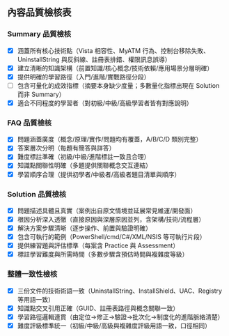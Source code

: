 ## 內容品質檢核表

### Summary 品質檢核
- [x] 涵蓋所有核心技術點（Vista 相容性、MyATM 行為、控制台移除失敗、UninstallString 與反斜線、註冊表排錯、權限訊息誤導）
- [x] 建立清晰的知識架構（前置知識/核心概念/技術依賴/應用場景分層明確）
- [x] 提供明確的學習路徑（入門/進階/實戰路徑分段）
- [ ] 包含可量化的成效指標（摘要本身缺少度量；多數量化指標出現在 Solution 而非 Summary）
- [x] 適合不同程度的學習者（對初級/中級/高級學習者皆有對應說明）

### FAQ 品質檢核
- [x] 問題涵蓋廣度（概念/原理/實作/問題均有覆蓋，A/B/C/D 類別完整）
- [x] 答案層次分明（每題有簡答與詳答）
- [x] 難度標註準確（初級/中級/進階標註一致且合理）
- [x] 知識點關聯性明確（多題提供關聯概念交互連結）
- [x] 學習順序合理（提供初學者/中級者/高級者題目清單與順序）

### Solution 品質檢核
- [x] 問題描述具體且真實（案例出自原文情境並延展常見維運/開發面）
- [x] 根因分析深入透徹（直接原因與深層原因並列，含架構/技術/流程層）
- [x] 解決方案步驟清晰（逐步操作、前置與驗證明確）
- [x] 包含可執行的範例（PowerShell/cmd/C#/XML/NSIS 等可執行片段）
- [x] 提供練習題與評估標準（每案含 Practice 與 Assessment）
- [x] 標註學習難度與所需時間（多數步驟含預估時間與複雜度等級）

### 整體一致性檢核
- [x] 三份文件的技術術語一致（UninstallString、InstallShield、UAC、Registry 等用語一致）
- [x] 知識點交叉引用正確（GUID、註冊表路徑與概念關聯一致）
- [x] 學習路徑邏輯連貫（由定位→修正→驗證→批次化→制度化的進階脈絡清楚）
- [x] 難度評級標準統一（初級/中級/高級與複雜度評級用語一致，口徑相同）
